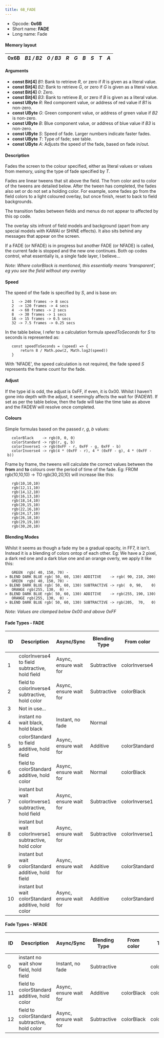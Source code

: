 ```yaml
---
title: 6B_FADE
---
```


-   Opcode: **0x6B**
-   Short name: **FADE**
-   Long name: Fade

#### Memory layout

| 0x6B | *B1 / B2* | *0 / B3* | *R* | *G* | *B* | *S* | *T* | *A* |
|------|-----------|----------|-----|-----|-----|-----|-----|-----|

#### Arguments

-   **const Bit\[4\]** *B1*: Bank to retrieve *R*, or zero if *R* is given as a literal value.
-   **const Bit\[4\]** *B2*: Bank to retrieve *G*, or zero if *G* is given as a literal value.
-   **const Bit\[4\]** *0*: Zero.
-   **const Bit\[4\]** *B3*: Bank to retrieve *B*, or zero if *B* is given as a literal value.
-   **const UByte** *R*: Red component value, or address of red value if *B1* is non-zero.
-   **const UByte** *G*: Green component value, or address of green value if *B2* is non-zero.
-   **const UByte** *B*: Blue component value, or address of blue value if *B3* is non-zero.
-   **const UByte** *S*: Speed of fade. Larger numbers indicate faster fades.
-   **const UByte** *T*: Type of fade; see table.
-   **const UByte** *A*: Adjusts the speed of the fade, based on fade in/out.

#### Description

Fades the screen to the colour specified, either as literal values or values from memory, using the type of fade specified by *T*.

Fades are linear tweens that sit above the field. The from color and to color of the tweens are detailed below. After the tween has completed, the fades also set or do not set a holding color. For example, some fades go from the field colors to a light coloured overlay, but once finish, reset to back to field backgrounds.

The transition fades between fields and menus do not appear to affected by this op code.

The overlay sits infront of field models and background (apart from any special models with KAWAI or SHINE effects). It also sits behind any messages that appear on the screen.

If a FADE (or NFADE) is in progress but another FADE (or NFADE) is called, the current fade is stopped and the new one continues. Both op codes control, what essentially is, a single fade layer, I believe...

*Note: Where colorBlack is mentioned, this essentially means 'transparent', eg you see the field without any overlay*

#### Speed

The speed of the fade is specified by *S*, and is base on:

`   1  -> 240 frames -> 8 secs`  
`   2  -> 120 frames -> 4 secs`  
`   4  -> 60 frames -> 2 secs`  
`   8  -> 30 frames -> 1 secs`  
`   16 -> 15 frames -> 0.5 secs`  
`   32 -> 7.5 frames -> 0.25 secs`

In the table below, I refer to a calculation formula *speedToSeconds* for *S* to seconds is represented as:

`   const speedToSeconds = (speed) => {`  
`       return 8 / Math.pow(2, Math.log2(speed))`  
`   }`

With 'NFADE', the speed calculation is not required, the fade speed *S* represents the frame count for the fade.

#### Adjust

If the type id is odd, the adjust is 0xFF, if even, it is 0x00. Whilst I haven't gone into depth with the adjust, it seemingly affects the wait for (FADEW). If set as per the table below, then the fade will take the time take as above and the FADEW will resolve once completed.

#### Colours

Simple formulas based on the passed *r*, *g*, *b* values:

`   colorBlack    -> rgb(0, 0, 0)`  
`   colorStandard -> rgb(r, g, b)`  
`   colorInverse1 -> rgb(0xFF - r, 0xFF - g, 0xFF - b)`  
`   colorInverse4 -> rgb(4 * (0xFF - r), 4 * (0xFF - g), 4 * (0xFF - b))`

Frame by frame, the tweens will calculate the correct values between the **from** and **to** colours over the period of time of the fade. Eg: FROM rgb(10,10,10) -&gt; TO rgb(30,20,10) will increase like this:

`   rgb(10,10,10)`  
`   rgb(12,11,10)`  
`   rgb(14,12,10)`  
`   rgb(16,13,10)`  
`   rgb(18,14,10)`  
`   rgb(20,15,10)`  
`   rgb(22,16,10)`  
`   rgb(24,17,10)`  
`   rgb(26,18,10)`  
`   rgb(29,19,10)`  
`   rgb(30,20,10)`

#### Blending Modes

Whilst it seems as though a fade my be a gradual opacity, in FF7, it isn't. Instead it is a blending of colors ontop of each other. Eg: We have a 2 pixel, a dark red one and a dark blue one and an orange overly, we apply it like this:

`   GREEN  rgb( 40, 150, 70) -> BLEND DARK BLUE rgb( 50, 60, 130) ADDITIVE    -> rgb( 90, 210, 200)`  
`   GREEN  rgb( 40, 150, 70) -> BLEND DARK BLUE rgb( 50, 60, 130) SUBTRACTIVE -> rgb(  0, 90,    0)`  
`   ORANGE rgb(255, 130,  0) -> BLEND DARK BLUE rgb( 50, 60, 130) ADDITIVE    -> rgb(255, 190, 130)`  
`   ORANGE rgb(255, 130,  0) -> BLEND DARK BLUE rgb( 50, 60, 130) SUBTRACTIVE -> rgb(205,  70,   0)`

*Note: Values are clamped below 0x00 and above 0xFF*

#### Fade Types - FADE

| ID  | Description                                            | Async/Sync             | Blending Type | From color    | To color      | Hold end color after finished | Speed          | Adjust (typically) |
|-----|--------------------------------------------------------|------------------------|---------------|---------------|---------------|-------------------------------|----------------|--------------------|
| 1   | colorInverse4 to field subtractive, hold field         | Async, ensure wait for | Subtractive   | colorInverse4 | colorBlack    | colorBlack                    | speedToSeconds | 0xFF               |
| 2   | field to colorInverse4 subtractive, hold color         | Async, ensure wait for | Subtractive   | colorBlack    | colorInverse4 | colorInverse4                 | speedToSeconds | 0x00               |
| 3   | Not in use...                                          |                        |               |               |               |                               |                |                    |
| 4   | instant no wait black, hold black                      | Instant, no fade       | Normal        |               | colorBlack    | colorBlack                    | Instant        | 0x00               |
| 5   | colorStandard to field additive, hold field            | Async, ensure wait for | Additive      | colorStandard | colorBlack    | colorBlack                    | speedToSeconds | 0xFF               |
| 6   | field to colorStandard additive, hold color            | Async, ensure wait for | Normal        | colorBlack    | colorStandard | colorStandard                 | speedToSeconds | 0x00               |
| 7   | instant but wait colorInverse1 subtractive, hold field | Async, ensure wait for | Subtractive   | colorInverse1 | colorInverse1 | colorBlack                    | speedToSeconds | 0xFF               |
| 8   | instant but wait colorInverse1 subtractive, hold color | Async, ensure wait for | Subtractive   | colorInverse1 | colorInverse1 | colorInverse1                 | speedToSeconds | 0x00               |
| 9   | instant but wait colorStandard additive, hold field    | Async, ensure wait for | Additive      | colorStandard | colorStandard | colorBlack                    | speedToSeconds | 0xFF               |
| 10  | instant but wait colorStandard additive, hold color    | Async, ensure wait for | Additive      | colorStandard | colorStandard | colorStandard                 | speedToSeconds | 0x00               |

#### Fade Types - NFADE

| ID  | Description                                    | Async/Sync             | Blending Type | From color | To color      | Hold end color after finished | Speed        |
|-----|------------------------------------------------|------------------------|---------------|------------|---------------|-------------------------------|--------------|
| 0   | instant no wait show field, hold field         | Instant, no fade       | Subtractive   |            | colorBlack    | colorBlack                    | Instant      |
| 11  | field to colorStandard additive, hold color    | Async, ensure wait for | Additive      | colorBlack | colorStandard | colorStandard                 | *S* = frames |
| 12  | field to colorStandard subtractive, hold color | Async, ensure wait for | Subtractive   | colorBlack | colorStandard | colorStandard                 | *S* = frames |
